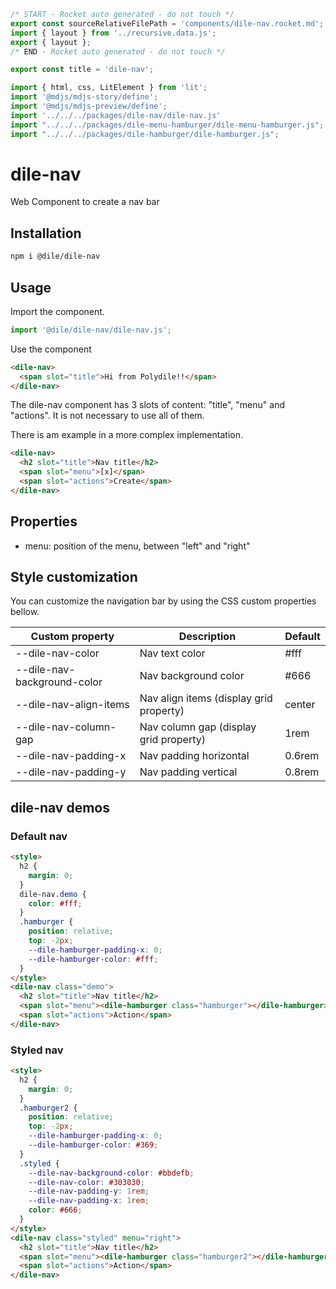 ```js server
/* START - Rocket auto generated - do not touch */
export const sourceRelativeFilePath = 'components/dile-nav.rocket.md';
import { layout } from '../recursive.data.js';
export { layout };
/* END - Rocket auto generated - do not touch */

export const title = 'dile-nav';
```

```js script
import { html, css, LitElement } from 'lit'; 
import '@mdjs/mdjs-story/define';
import '@mdjs/mdjs-preview/define';
import '../../../packages/dile-nav/dile-nav.js'
import "../../../packages/dile-menu-hamburger/dile-menu-hamburger.js";
import "../../../packages/dile-hamburger/dile-hamburger.js";
```

# dile-nav

Web Component to create a nav bar

## Installation
```bash
npm i @dile/dile-nav
```

## Usage

Import the component.

```javascript
import '@dile/dile-nav/dile-nav.js';
```

Use the component

```html
<dile-nav>
  <span slot="title">Hi from Polydile!!</span>
</dile-nav>
```

The dile-nav component has 3 slots of content: "title", "menu" and "actions". It is not necessary to use all of them. 

There is am example in a more complex implementation.

```html
<dile-nav>
  <h2 slot="title">Nav title</h2>
  <span slot="menu">[x]</span>
  <span slot="actions">Create</span>
</dile-nav>
```

## Properties
  - menu: position of the menu, between "left" and "right"

## Style customization

You can customize the navigation bar by using the CSS custom properties bellow.

Custom property | Description | Default
----------------|-------------|---------
--dile-nav-color | Nav text color | #fff
--dile-nav-background-color | Nav background color | #666
--dile-nav-align-items | Nav align items (display grid property) | center
--dile-nav-column-gap | Nav column gap (display grid property)| 1rem
--dile-nav-padding-x | Nav padding horizontal | 0.6rem
--dile-nav-padding-y | Nav padding vertical | 0.8rem

## dile-nav demos

### Default nav

```html preview-story
<style>
  h2 {
    margin: 0;
  }
  dile-nav.demo {
    color: #fff;
  }
  .hamburger {
    position: relative;
    top: -2px;
    --dile-hamburger-padding-x: 0;
    --dile-hamburger-color: #fff;
  }
</style>
<dile-nav class="demo">
  <h2 slot="title">Nav title</h2>
  <span slot="menu"><dile-hamburger class="hamburger"></dile-hamburger></span>
  <span slot="actions">Action</span>
</dile-nav>
```

### Styled nav

```html preview-story
<style>
  h2 {
    margin: 0;
  }
  .hamburger2 {
    position: relative;
    top: -2px;
    --dile-hamburger-padding-x: 0;
    --dile-hamburger-color: #369;
  }
  .styled {
    --dile-nav-background-color: #bbdefb;
    --dile-nav-color: #303030;
    --dile-nav-padding-y: 1rem;
    --dile-nav-padding-x: 1rem;
    color: #666;
  }
</style>
<dile-nav class="styled" menu="right">
  <h2 slot="title">Nav title</h2>
  <span slot="menu"><dile-hamburger class="hamburger2"></dile-hamburger></span>
  <span slot="actions">Action</span>
</dile-nav>
```

